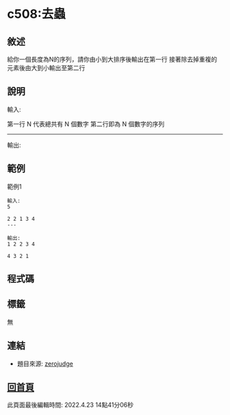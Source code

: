 # c508:去蟲

## 敘述

給你一個長度為N的序列，請你由小到大排序後輸出在第一行
接著除去掉重複的元素後由大到小輸出至第二行


## 說明

輸入:

第一行 N 代表總共有 N 個數字
第二行即為 N 個數字的序列

---

輸出:



## 範例
範例1

```
輸入:
5
2 2 1 3 4
---

輸出:
1 2 2 3 4
4 3 2 1
```

## 程式碼
## 標籤

無

## 連結


- 題目來源: [zerojudge](https://zerojudge.tw/ShowProblem?problemid=c508)

## [回首頁](https://henryleecode23.github.io/solve_record/)

此頁面最後編輯時間: 2022.4.23 14點41分06秒
